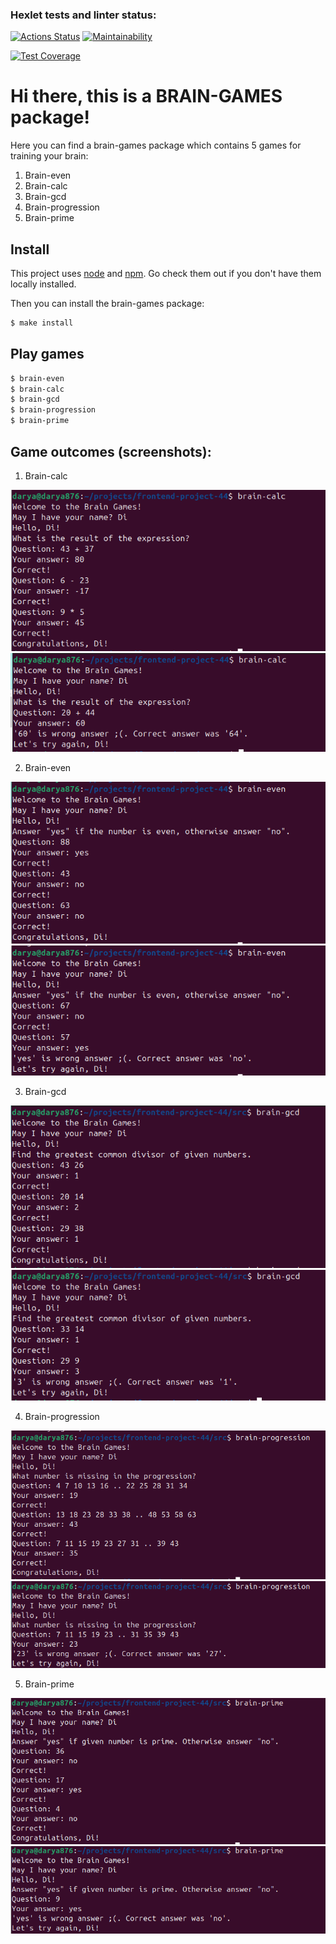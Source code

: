 ### Hexlet tests and linter status:

[![Actions Status](https://github.com/Darya876/frontend-project-44/actions/workflows/hexlet-check.yml/badge.svg)](https://github.com/Darya876/frontend-project-44/actions)
[![Maintainability](https://api.codeclimate.com/v1/badges/be4877f5e32dc18be1eb/maintainability)](https://codeclimate.com/github/Darya876/frontend-project-44/maintainability)

[![Test Coverage](https://api.codeclimate.com/v1/badges/be4877f5e32dc18be1eb/test_coverage)](https://codeclimate.com/github/Darya876/frontend-project-44/test_coverage)

# Hi there, this is a BRAIN-GAMES package!

Here you can find a brain-games package which contains 5 games for training your brain:

1. Brain-even
2. Brain-calc
3. Brain-gcd
4. Brain-progression
5. Brain-prime

## Install

This project uses [node](http://nodejs.org) and [npm](https://npmjs.com). Go check them out if you don't have them locally installed.

Then you can install the brain-games package:

```sh
$ make install
```

## Play games

```sh
$ brain-even
$ brain-calc
$ brain-gcd
$ brain-progression
$ brain-prime
```

## Game outcomes (screenshots):

1. Brain-calc

<img src="./screenshots/brain-calc.png" alt='calc-game'>
<img src="./screenshots/brain-calc-fail.png" alt='calc-game-fail'>

2. Brain-even

<img src="./screenshots/brain-even.png" alt='even-game'>
<img src="./screenshots/brain-even-fail.png" alt='even-game-fail'>

3. Brain-gcd

<img src="./screenshots/brain-gcd.png" alt='gcd-game'>
<img src="./screenshots/brain-gcd-fail.png" alt='gcd-game-fail'>

4. Brain-progression

<img src="./screenshots/brain-progression.png" alt='progression-game'>
<img src="./screenshots/brain-progression-fail.png" alt='progression-game-fail'>

5. Brain-prime

<img src="./screenshots/brain-prime.png" alt='prime-game'>
<img src="./screenshots/brain-prime-fail.png" alt='prime-game-fail'>

